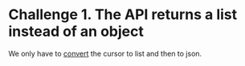 # Challenge 1. The API returns a list instead of an object

We only have to [convert](https://www.geeksforgeeks.org/convert-pymongo-cursor-to-json/) the cursor to list and then to json.

